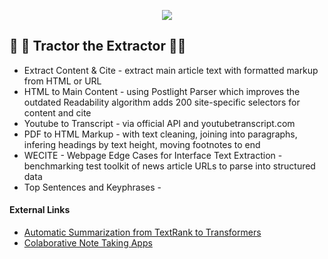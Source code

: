 <p align="center">
<img src="https://i.imgur.com/4GOOM9s.jpeg"> 
</p>

## 📜 🚜 Tractor the Extractor 🚜📜 

* Extract Content & Cite - extract main article text with formatted markup from HTML or URL 
* HTML to Main Content - using Postlight Parser which improves  the outdated Readability algorithm adds 200 site-specific selectors for content and cite
* Youtube to Transcript - via official API and youtubetranscript.com
* PDF to HTML Markup - with text cleaning, joining into paragraphs, infering headings by text height, moving footnotes to end
* WECITE - Webpage Edge Cases for Interface Text Extraction - benchmarking test toolkit of news article URLs to parse into structured data
* Top Sentences and Keyphrases - 


#### External Links


* [Automatic Summarization from TextRank to Transformers](https://blog.fastforwardlabs.com/2021/09/22/automatic-summarization-from-textrank-to-transformers.html)
* [Colaborative Note Taking Apps](https://github.com/yjs/yjs?tab=readme-ov-file#who-is-using-yjs)